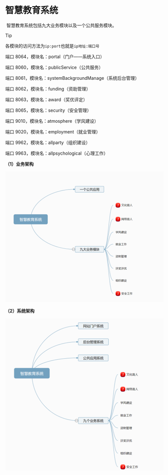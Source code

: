 #  智慧教育系统

​		智慧教育系统包括九大业务模块以及一个公共服务模块。

> [!tip]
>
> 各模块的访问方法为`ip:port`也就是`ip地址:端口号`
>
> 端口 8064，模块名：portal（门户——系统入口）
>
> 端口 8060，模块名：publicService（公共服务）
>
> 端口 8061，模块名：systemBackgroundManage（系统后台管理）
>
> 端口 8062，模块名：funding（资助管理）
>
> 端口 8063，模块名：award（奖优评定）
>
> 端口 8065，模块名：security（安全管理）
>
> 端口 9010，模块名：atmosphere（学风建设）
>
> 端口 9020，模块名：employment（就业管理）
>
> 端口 9962，模块名：allparty（组织建设）
>
> 端口 9963，模块名：allpsychological（心理工作）

**（1）业务架构**

<img src="https://raw.githubusercontent.com/she1110/typora-/master/image-20240820193739616.png" alt="image-20240820193739616" style="zoom:50%;" />

**（2）系统架构**

<img src="https://raw.githubusercontent.com/she1110/typora-/master/image-20240820194030616.png" alt="image-20240820194030616" style="zoom:50%;" />





















































